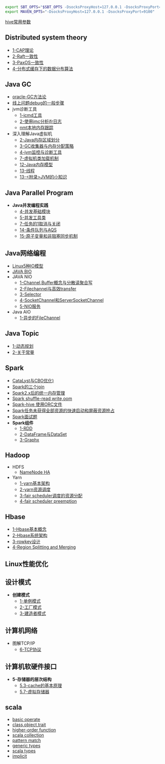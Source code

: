 ```bash
export SBT_OPTS="$SBT_OPTS -DsocksProxyHost=127.0.0.1 -DsocksProxyPort=9100"
export MAVEN_OPTS="-DsocksProxyHost=127.0.0.1 -DsocksProxyPort=9100"
```

[hive常用参数](http://149.129.33.202:5000/github/lj72808up/JavaFeatures/blob/master/hive%E5%B8%B8%E7%94%A8%E5%8F%82%E6%95%B0%E9%85%8D%E7%BD%AE.ipynb)  
## Distributed system theory
* [1-CAP理论](http://149.129.33.202:5000/github/lj72808up/JavaFeatures/blob/master/Distributed%20System/2-CAP%E7%90%86%E8%AE%BA.ipynb)
* [2-Raft一致性](http://149.129.33.202:5000/github/lj72808up/JavaFeatures/blob/master/Distributed%20System/3-raft%E4%B8%80%E8%87%B4%E6%80%A7.ipynb)
* [3-PaxOS一致性](http://149.129.33.202:5000/github/lj72808up/JavaFeatures/blob/master/Distributed%20System/1-Paxos%E7%AE%97%E6%B3%95.ipynb)
* [4-分布式缓存下的数据分布算法](http://149.129.33.202:5000/github/lj72808up/JavaFeatures/blob/master/Distributed%20System/4-%E5%88%86%E5%B8%83%E5%BC%8F%E7%BC%93%E5%AD%98%E4%B8%8B%E7%9A%84%E6%95%B0%E6%8D%AE%E5%88%86%E5%B8%83%E7%AE%97%E6%B3%95.ipynb)


## Java GC
* [oracle-GC方法论](http://149.129.33.202:5000/github/lj72808up/JavaFeatures/blob/master/GC/oracle%20-%20Java%20GC%E6%96%B9%E6%B3%95%E8%AE%BA.ipynb)
* [线上问题debug的一般步骤](http://149.129.33.202:5000/github/lj72808up/JavaFeatures/blob/master/GC/%E7%BA%BF%E4%B8%8A%E9%97%AE%E9%A2%98debug%E7%9A%84%E4%B8%80%E8%88%AC%E6%AD%A5%E9%AA%A4.ipynb)
* jvm诊断工具
    * [1-jcmd工具](http://149.129.33.202:5000/github/lj72808up/JavaFeatures/blob/master/GC/Java%20Diagnostic%20Tools/1-jcmd.ipynb)
    * [2-使用jmc分析jfr日志](http://149.129.33.202:5000/github/lj72808up/JavaFeatures/blob/master/GC/Java%20Diagnostic%20Tools/2-%E4%BD%BF%E7%94%A8jmc%E5%88%86%E6%9E%90jfr.ipynb)
    * [nmt本地内存跟踪](http://149.129.33.202:5000/github/lj72808up/JavaFeatures/blob/master/GC/Java%20Diagnostic%20Tools/3-nmt.ipynb)
* 深入理解Java虚拟机
    * [2-Java内存区域划分](http://149.129.33.202:5000/github/lj72808up/JavaFeatures/blob/master/GC/%E6%B7%B1%E5%85%A5%E7%90%86%E8%A7%A3Java%E8%99%9A%E6%8B%9F%E6%9C%BA/2-Java%E5%86%85%E5%AD%98%E5%8C%BA%E5%9F%9F%E4%B8%8EOutOfMemory.ipynb)
    * [3-GC收集器与内存分配策略](http://149.129.33.202:5000/github/lj72808up/JavaFeatures/blob/master/GC/%E6%B7%B1%E5%85%A5%E7%90%86%E8%A7%A3Java%E8%99%9A%E6%8B%9F%E6%9C%BA/3-GC%E6%94%B6%E9%9B%86%E5%99%A8%E4%B8%8E%E5%86%85%E5%AD%98%E5%88%86%E9%85%8D%E7%AD%96%E7%95%A5.ipynb)
    * [4-jvm监控与诊断工具](http://149.129.33.202:5000/github/lj72808up/JavaFeatures/blob/master/GC/%E6%B7%B1%E5%85%A5%E7%90%86%E8%A7%A3Java%E8%99%9A%E6%8B%9F%E6%9C%BA/4-jvm%E7%9B%91%E6%8E%A7%E4%B8%8E%E8%AF%8A%E6%96%AD%E5%B7%A5%E5%85%B7.ipynb)
    * [7-虚拟机类加载机制](http://149.129.33.202:5000/github/lj72808up/JavaFeatures/blob/master/GC/%E6%B7%B1%E5%85%A5%E7%90%86%E8%A7%A3Java%E8%99%9A%E6%8B%9F%E6%9C%BA/7-%E8%99%9A%E6%8B%9F%E6%9C%BA%E7%B1%BB%E5%8A%A0%E8%BD%BD%E6%9C%BA%E5%88%B6.ipynb)
    * [12-Java内存模型](http://149.129.33.202:5000/github/lj72808up/JavaFeatures/blob/master/GC/%E6%B7%B1%E5%85%A5%E7%90%86%E8%A7%A3Java%E8%99%9A%E6%8B%9F%E6%9C%BA/12-Java%E5%86%85%E5%AD%98%E6%A8%A1%E5%9E%8B.ipynb)
    * [13-线程](http://149.129.33.202:5000/github/lj72808up/JavaFeatures/blob/master/GC/%E6%B7%B1%E5%85%A5%E7%90%86%E8%A7%A3Java%E8%99%9A%E6%8B%9F%E6%9C%BA/13-%E7%BA%BF%E7%A8%8B.ipynb)
    * [13-<附录>JVM的小知识](http://149.129.33.202:5000/github/lj72808up/JavaFeatures/blob/master/GC/%E6%B7%B1%E5%85%A5%E7%90%86%E8%A7%A3Java%E8%99%9A%E6%8B%9F%E6%9C%BA/13-%5B%E9%99%84%E5%BD%95%5DJVM%E7%9A%84%E5%B0%8F%E7%9F%A5%E8%AF%86.ipynb)

## Java Parallel Program
* **Java并发编程实践**
    * [4-并发基础模块](http://149.129.33.202:5000/github/lj72808up/JavaFeatures/blob/master/Java%20Parallel%20program/Java%E5%B9%B6%E5%8F%91%E7%BC%96%E7%A8%8B%E5%AE%9E%E8%B7%B5/4-%E5%B9%B6%E5%8F%91%E5%9F%BA%E7%A1%80%E6%A8%A1%E5%9D%97.ipynb)
    * [5-并发工具类](http://149.129.33.202:5000/github/lj72808up/JavaFeatures/blob/master/Java%20Parallel%20program/Java%E5%B9%B6%E5%8F%91%E7%BC%96%E7%A8%8B%E5%AE%9E%E8%B7%B5/5-%E5%B9%B6%E5%8F%91%E5%B7%A5%E5%85%B7%E7%B1%BB.ipynb)
    * [7-任务的1取消与关闭](http://149.129.33.202:5000/github/lj72808up/JavaFeatures/blob/master/Java%20Parallel%20program/Java%E5%B9%B6%E5%8F%91%E7%BC%96%E7%A8%8B%E5%AE%9E%E8%B7%B5/7-%E5%8F%96%E6%B6%88%E4%B8%8E%E5%85%B3%E9%97%AD.ipynb)
    * [14-条件队列与AQS](http://149.129.33.202:5000/github/lj72808up/JavaFeatures/blob/master/Java%20Parallel%20program/Java%E5%B9%B6%E5%8F%91%E7%BC%96%E7%A8%8B%E5%AE%9E%E8%B7%B5/14-%E6%9D%A1%E4%BB%B6%E7%AD%89%E5%BE%85-Condition%E5%92%8CAQS.ipynb)
    * [15-原子变量和非阻塞同步机制](http://149.129.33.202:5000/github/lj72808up/JavaFeatures/blob/master/Java%20Parallel%20program/Java%E5%B9%B6%E5%8F%91%E7%BC%96%E7%A8%8B%E5%AE%9E%E8%B7%B5/15-%E5%8E%9F%E5%AD%90%E5%8F%98%E9%87%8F%E5%92%8C%E9%9D%9E%E9%98%BB%E5%A1%9E%E5%90%8C%E6%AD%A5%E6%9C%BA%E5%88%B6.ipynb)

## Java网络编程
* [Linux5种IO模型](http://149.129.33.202:5000/github/lj72808up/JavaFeatures/blob/master/Java%20NetWork/1-Linux5%E7%A7%8DIO%E6%A8%A1%E5%9E%8B.ipynb)
* [JAVA BIO](http://149.129.33.202:5000/github/lj72808up/JavaFeatures/blob/master/Java%20NetWork/1-Java%20Knock%20Knock%20Server%20Socket.ipynb)
* JAVA NIO
    - [1-Channel,Buffer概念与分散读聚合写](http://149.129.33.202:5000/github/lj72808up/JavaFeatures/blob/master/Java%20NetWork/2.2-Channel%E4%B8%8EBuffer.ipynb)
    - [2-Filechannel与高效transfer](http://149.129.33.202:5000/github/lj72808up/JavaFeatures/blob/master/Java%20NetWork/2.3-Channel%20Transfers.ipynb)
    - [3-Selector](http://149.129.33.202:5000/github/lj72808up/JavaFeatures/blob/master/Java%20NetWork/2.4-Selector.ipynb)
    - [4-SocketChannel和ServerSocketChannel](http://149.129.33.202:5000/github/lj72808up/JavaFeatures/blob/master/Java%20NetWork/2.6%20SocketChannel%E5%92%8CServerSocketChannel.ipynb)
    - [5-NIO服务](http://149.129.33.202:5000/github/lj72808up/JavaFeatures/blob/master/Java%20NetWork/2.7%20Non-blocking%20Sever.ipynb)
* Java AIO
    * [1-异步的FileChannel](http://149.129.33.202:5000/github/lj72808up/JavaFeatures/blob/master/Java%20NetWork/3.2-AIO%28AsynchronousFIleChannel%29.ipynb)

## Java Topic
* [1-动态规划](http://149.129.33.202:5000/github/lj72808up/JavaFeatures/blob/master/Java%20Topic/1-%E5%8A%A8%E6%80%81%E4%BB%A3%E7%90%86.ipynb)
* [2-关于常量](http://149.129.33.202:5000/github/lj72808up/JavaFeatures/blob/master/Java%20Topic/2-%E5%85%B3%E4%BA%8E%E5%B8%B8%E9%87%8F%28String%29.ipynb)

## Spark
* [CataLyst与CBO优化)](http://149.129.33.202:5000/github/lj72808up/JavaFeatures/blob/master/Spark/Spark%20Sql%E4%BC%98%E5%8C%96%E5%99%A8%E5%BC%95%E6%93%8E-CataLyst%28CBO%29.ipynb)
* [Spark的三个join](http://149.129.33.202:5000/github/lj72808up/JavaFeatures/blob/master/Spark/Spark%20join%E7%9A%843%E7%A7%8D%E5%AE%9E%E7%8E%B0.ipynb)
* [Spark2.x后的统一内存管理](http://149.129.33.202:5000/github/lj72808up/JavaFeatures/blob/master/Spark/Spark%E7%BB%9F%E4%B8%80%E5%86%85%E5%AD%98%E7%AE%A1%E7%90%86.ipynb)
* [Spark shuffle-read,write,oom](http://149.129.33.202:5000/github/lj72808up/JavaFeatures/blob/master/Spark/spark%20shuffle%E7%90%86%E8%A7%A3.ipynb)
* [Spark-hive 使用ORC文件](http://149.129.33.202:5000/github/lj72808up/JavaFeatures/blob/master/Spark/spark-hive%20orc.ipynb)
* [Spark任务未获得全部资源的快速启动和屏蔽资源抢占](http://149.129.33.202:5000/github/lj72808up/JavaFeatures/blob/master/Spark/spark%E8%B5%84%E6%BA%90%E6%8A%A2%E5%8D%A0.ipynb)
* [Spark面试题](http://149.129.33.202:5000/github/lj72808up/JavaFeatures/blob/master/Spark/spark%E9%9D%A2%E8%AF%95%E9%A2%98.ipynb)
* **Spark组件**
    * [1-RDD](http://149.129.33.202:5000/github/lj72808up/JavaFeatures/blob/master/Spark/spark%E7%BB%84%E4%BB%B6/1-RDD-doc.ipynb)
    * [2-DataFrame与DataSet](http://149.129.33.202:5000/github/lj72808up/JavaFeatures/blob/master/Spark/spark%E7%BB%84%E4%BB%B6/2-DataFrame%2CDataSet%E5%92%8CSql.ipynb)
    * [3-Graphx](http://149.129.33.202:5000/github/lj72808up/JavaFeatures/blob/master/Spark/spark%E7%BB%84%E4%BB%B6/5-graphx.ipynb)

## Hadoop
* HDFS
    * [NameNode HA](http://149.129.33.202:5000/github/lj72808up/JavaFeatures/blob/master/hadoop/Hdfs/NameNode%20HA.ipynb)
* Yarn
    * [1-yarn基本架构](http://149.129.33.202:5000/github/lj72808up/JavaFeatures/blob/master/hadoop/Yarn/1-Yarn%E6%9E%B6%E6%9E%84.ipynb)
    * [2-yarn资源调度](http://149.129.33.202:5000/github/lj72808up/JavaFeatures/blob/master/hadoop/Yarn/2-Yarn%E8%B0%83%E5%BA%A6.ipynb)
    * [3-fair scheduler调度的资源分配](http://149.129.33.202:5000/github/lj72808up/JavaFeatures/blob/master/hadoop/Yarn/3-FairScheduler%E8%B0%83%E5%BA%A6%E5%99%A8.ipynb)
    * [4-fair scheduler preemption](http://149.129.33.202:5000/github/lj72808up/JavaFeatures/blob/master/hadoop/Yarn/4-FairScheduler%E7%9A%84%E6%8A%A2%E5%8D%A0%E6%9C%BA%E5%88%B6.ipynb)

## Hbase
- [1-Hbase基本概念](http://149.129.33.202:5000/github/lj72808up/JavaFeatures/blob/master/Hbase/1-Hbase%E5%9F%BA%E6%9C%AC%E6%A6%82%E5%BF%B5.ipynb)
- [2-Hbase系统架构](http://149.129.33.202:5000/github/lj72808up/JavaFeatures/blob/master/Hbase/2-Hbase%E7%B3%BB%E7%BB%9F%E6%9E%B6%E6%9E%84.ipynb)
- [3-rowkey设计](http://149.129.33.202:5000/github/lj72808up/JavaFeatures/blob/master/Hbase/3-rowkey%E8%AE%BE%E8%AE%A1.ipynb)
- [4-Region Splitting and Merging](http://149.129.33.202:5000/github/lj72808up/JavaFeatures/blob/master/Hbase/4-Region%20Splitting%20and%20Merging.ipynb)

## Linux性能优化

## 设计模式
* **创建模式**
    * [1-单例模式](http://149.129.33.202:5000/github/lj72808up/JavaFeatures/blob/master/%E8%AE%BE%E8%AE%A1%E6%A8%A1%E5%BC%8F/%E5%88%9B%E5%BB%BA%E6%A8%A1%E5%BC%8F/1-%E5%8D%95%E4%BE%8B%E6%A8%A1%E5%BC%8F.ipynb)
    * [2-工厂模式](http://149.129.33.202:5000/github/lj72808up/JavaFeatures/blob/master/%E8%AE%BE%E8%AE%A1%E6%A8%A1%E5%BC%8F/%E5%88%9B%E5%BB%BA%E6%A8%A1%E5%BC%8F/2-%E5%B7%A5%E5%8E%82%E6%A8%A1%E5%BC%8F.ipynb)
    * [3-建造者模式](http://149.129.33.202:5000/github/lj72808up/JavaFeatures/blob/master/%E8%AE%BE%E8%AE%A1%E6%A8%A1%E5%BC%8F/%E5%88%9B%E5%BB%BA%E6%A8%A1%E5%BC%8F/3-%E5%BB%BA%E9%80%A0%E8%80%85%E6%A8%A1%E5%BC%8F.ipynb)

## 计算机网络
* 图解TCP/IP
    * [6-TCP协议](http://149.129.33.202:5000/github/lj72808up/JavaFeatures/blob/master/%E8%AE%A1%E7%AE%97%E6%9C%BA%E7%BD%91%E7%BB%9C/%E5%9B%BE%E8%A7%A3TCP/6.1-TCP.ipynb)

## 计算机软硬件接口
* **5-存储器的层次结构**
    * [5.3-cache的基本原理](http://149.129.33.202:5000/github/lj72808up/JavaFeatures/blob/master/%E8%AE%A1%E7%AE%97%E6%9C%BA%E8%BD%AF%E7%A1%AC%E4%BB%B6%E6%8E%A5%E5%8F%A3/5-%E5%AD%98%E5%82%A8%E5%99%A8%E7%9A%84%E5%B1%82%E6%AC%A1%E7%BB%93%E6%9E%84/5.3-cache%E7%9A%84%E5%9F%BA%E6%9C%AC%E5%8E%9F%E7%90%86.ipynb)
    * [5.7-虚拟存储器](http://149.129.33.202:5000/github/lj72808up/JavaFeatures/blob/master/%E8%AE%A1%E7%AE%97%E6%9C%BA%E8%BD%AF%E7%A1%AC%E4%BB%B6%E6%8E%A5%E5%8F%A3/5-%E5%AD%98%E5%82%A8%E5%99%A8%E7%9A%84%E5%B1%82%E6%AC%A1%E7%BB%93%E6%9E%84/5.7-%E8%99%9A%E6%8B%9F%E5%AD%98%E5%82%A8%E5%99%A8.ipynb)

## scala
* [basic operate](http://149.129.33.202:5000/github/lj72808up/JavaFeatures/blob/master/Scala/1-scala%E5%9F%BA%E6%9C%AC%E8%AF%AD%E6%B3%95%E4%B8%8E%E5%9F%BA%E6%9C%AC%E6%95%B0%E6%8D%AE%E7%BB%93%E6%9E%84.ipynb)
* [class,object,trait](http://149.129.33.202:5000/github/lj72808up/JavaFeatures/blob/master/Scala/2-%E7%B1%BB%E4%B8%8E%E5%AF%B9%E8%B1%A1%2C%E7%89%B9%E8%B4%A8.ipynb)
* [higher-order function](http://149.129.33.202:5000/github/lj72808up/JavaFeatures/blob/master/Scala/3-unapply%E4%B8%8E%E9%AB%98%E9%98%B6%E5%87%BD%E6%95%B0.ipynb)
* [scala collection](http://149.129.33.202:5000/github/lj72808up/JavaFeatures/blob/master/Scala/4-%E9%9B%86%E5%90%88.ipynb)
* [pattern match](http://149.129.33.202:5000/github/lj72808up/JavaFeatures/blob/master/Scala/5-%E6%A8%A1%E5%BC%8F%E5%8C%B9%E9%85%8D.ipynb)
* [generic types](http://149.129.33.202:5000/github/lj72808up/JavaFeatures/blob/master/Scala/6-%E6%B3%9B%E5%9E%8B.ipynb)
* [scala types](http://149.129.33.202:5000/github/lj72808up/JavaFeatures/blob/master/Scala/7-scala%E9%AB%98%E7%BA%A7%E7%B1%BB%E5%9E%8B.ipynb)
* [implicit](http://149.129.33.202:5000/github/lj72808up/JavaFeatures/blob/master/Scala/8-%E9%9A%90%E5%BC%8F%E8%BD%AC%E6%8D%A2.ipynb)

